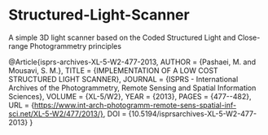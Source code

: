 # Structured-Light-Scanner
A simple 3D light scanner based on the Coded Structured Light and Close-range Photogrammetry principles

@Article{isprs-archives-XL-5-W2-477-2013,
AUTHOR = {Pashaei, M. and Mousavi, S. M.},
TITLE = {IMPLEMENTATION OF A LOW COST STRUCTURED LIGHT SCANNER},
JOURNAL = {ISPRS - International Archives of the Photogrammetry, Remote Sensing and Spatial Information Sciences},
VOLUME = {XL-5/W2},
YEAR = {2013},
PAGES = {477--482},
URL = {https://www.int-arch-photogramm-remote-sens-spatial-inf-sci.net/XL-5-W2/477/2013/},
DOI = {10.5194/isprsarchives-XL-5-W2-477-2013}
}
